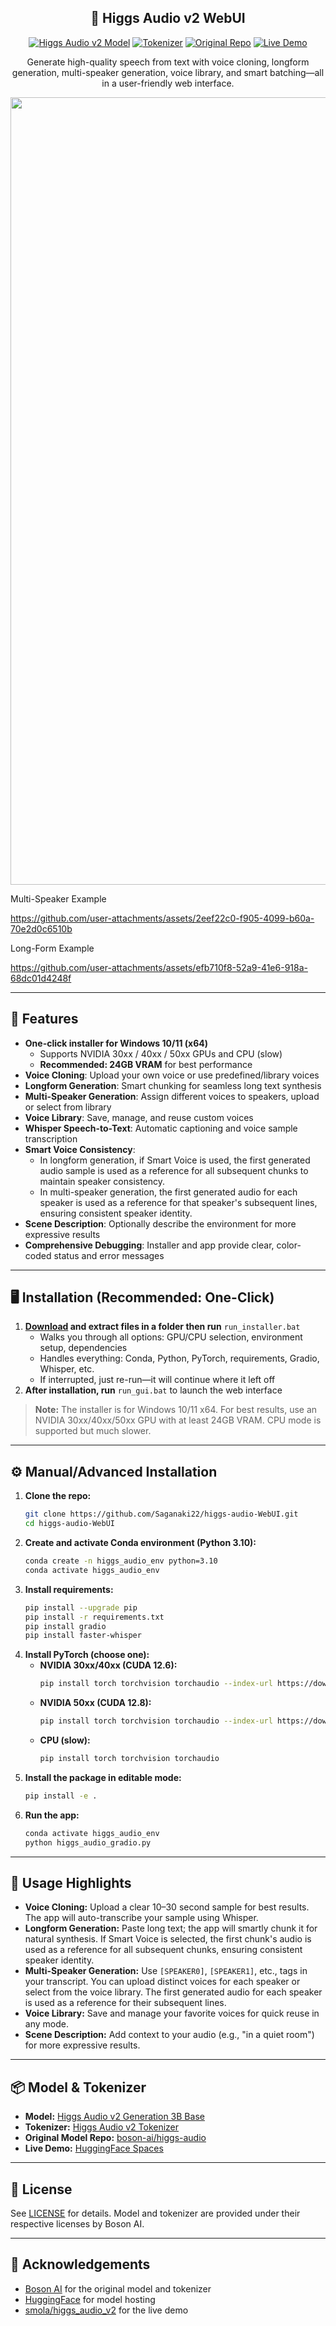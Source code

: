 <div align="center">
  
## 🎵 Higgs Audio v2 WebUI
[![Higgs Audio v2 Model](https://img.shields.io/badge/HuggingFace-Model-blue?logo=huggingface)](https://huggingface.co/bosonai/higgs-audio-v2-generation-3B-base)
[![Tokenizer](https://img.shields.io/badge/HuggingFace-Tokenizer-orange?logo=huggingface)](https://huggingface.co/bosonai/higgs-audio-v2-tokenizer)
[![Original Repo](https://img.shields.io/badge/GitHub-boson--ai%2Fhiggs--audio-black?logo=github)](https://github.com/boson-ai/higgs-audio)
[![Live Demo](https://img.shields.io/badge/HuggingFace-Live%20Demo-green?logo=huggingface)](https://huggingface.co/spaces/smola/higgs_audio_v2)

Generate high-quality speech from text with voice cloning, longform generation, multi-speaker generation, voice library, and smart batching—all in a user-friendly web interface.

<img width="2296" height="1260" alt="image" src="https://github.com/user-attachments/assets/5d12b595-c090-4943-bf33-89577e967e73" />
</div>

Multi-Speaker Example




https://github.com/user-attachments/assets/2eef22c0-f905-4099-b60a-70e2d0c6510b




Long-Form Example




https://github.com/user-attachments/assets/efb710f8-52a9-41e6-918a-68dc01d4248f





---

## 🚀 Features

- **One-click installer for Windows 10/11 (x64)**
  - Supports NVIDIA 30xx / 40xx / 50xx GPUs and CPU (slow)
  - **Recommended: 24GB VRAM** for best performance
- **Voice Cloning**: Upload your own voice or use predefined/library voices
- **Longform Generation**: Smart chunking for seamless long text synthesis
- **Multi-Speaker Generation**: Assign different voices to speakers, upload or select from library
- **Voice Library**: Save, manage, and reuse custom voices
- **Whisper Speech-to-Text**: Automatic captioning and voice sample transcription
- **Smart Voice Consistency**:
  - In longform generation, if Smart Voice is used, the first generated audio sample is used as a reference for all subsequent chunks to maintain speaker consistency.
  - In multi-speaker generation, the first generated audio for each speaker is used as a reference for that speaker's subsequent lines, ensuring consistent speaker identity.
- **Scene Description**: Optionally describe the environment for more expressive results
- **Comprehensive Debugging**: Installer and app provide clear, color-coded status and error messages

---

## 🖥️ Installation (Recommended: One-Click)

1. **[Download](https://github.com/Saganaki22/higgs-audio-WebUI/releases/tag/One-click-installer) and extract files in a folder then run** `run_installer.bat`
    - Walks you through all options: GPU/CPU selection, environment setup, dependencies
    - Handles everything: Conda, Python, PyTorch, requirements, Gradio, Whisper, etc.
    - If interrupted, just re-run—it will continue where it left off
2. **After installation, run** `run_gui.bat` to launch the web interface

> **Note:** The installer is for Windows 10/11 x64. For best results, use an NVIDIA 30xx/40xx/50xx GPU with at least 24GB VRAM. CPU mode is supported but much slower.

---

## ⚙️ Manual/Advanced Installation

1. **Clone the repo:**
   ```bash
   git clone https://github.com/Saganaki22/higgs-audio-WebUI.git
   cd higgs-audio-WebUI
   ```
2. **Create and activate Conda environment (Python 3.10):**
   ```bash
   conda create -n higgs_audio_env python=3.10
   conda activate higgs_audio_env
   ```
3. **Install requirements:**
   ```bash
   pip install --upgrade pip
   pip install -r requirements.txt
   pip install gradio
   pip install faster-whisper
   ```
4. **Install PyTorch (choose one):**
   - **NVIDIA 30xx/40xx (CUDA 12.6):**
     ```bash
     pip install torch torchvision torchaudio --index-url https://download.pytorch.org/whl/cu126
     ```
   - **NVIDIA 50xx (CUDA 12.8):**
     ```bash
     pip install torch torchvision torchaudio --index-url https://download.pytorch.org/whl/cu128
     ```
   - **CPU (slow):**
     ```bash
     pip install torch torchvision torchaudio
     ```
5. **Install the package in editable mode:**
   ```bash
   pip install -e .
   ```
6. **Run the app:**
   ```bash
   conda activate higgs_audio_env
   python higgs_audio_gradio.py
   ```

---

## 📝 Usage Highlights

- **Voice Cloning:** Upload a clear 10–30 second sample for best results. The app will auto-transcribe your sample using Whisper.
- **Longform Generation:** Paste long text; the app will smartly chunk it for natural synthesis. If Smart Voice is selected, the first chunk's audio is used as a reference for all subsequent chunks, ensuring consistent speaker identity.
- **Multi-Speaker Generation:** Use `[SPEAKER0]`, `[SPEAKER1]`, etc., tags in your transcript. You can upload distinct voices for each speaker or select from the voice library. The first generated audio for each speaker is used as a reference for their subsequent lines.
- **Voice Library:** Save and manage your favorite voices for quick reuse in any mode.
- **Scene Description:** Add context to your audio (e.g., "in a quiet room") for more expressive results.

---

## 📦 Model & Tokenizer

- **Model:** [Higgs Audio v2 Generation 3B Base](https://huggingface.co/bosonai/higgs-audio-v2-generation-3B-base)
- **Tokenizer:** [Higgs Audio v2 Tokenizer](https://huggingface.co/bosonai/higgs-audio-v2-tokenizer)
- **Original Model Repo:** [boson-ai/higgs-audio](https://github.com/boson-ai/higgs-audio)
- **Live Demo:** [HuggingFace Spaces](https://huggingface.co/spaces/smola/higgs_audio_v2)

---

## 📄 License

See [LICENSE](LICENSE) for details. Model and tokenizer are provided under their respective licenses by Boson AI.

---

## 🙏 Acknowledgements

- [Boson AI](https://github.com/boson-ai/higgs-audio) for the original model and tokenizer
- [HuggingFace](https://huggingface.co/bosonai/higgs-audio-v2-generation-3B-base) for model hosting
- [smola/higgs_audio_v2](https://huggingface.co/spaces/smola/higgs_audio_v2) for the live demo

